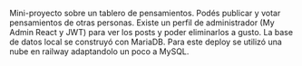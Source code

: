 Mini-proyecto sobre un tablero de pensamientos. Podés publicar y votar pensamientos de otras personas. Existe un perfil de administrador (My Admin React y JWT) para ver los posts y poder eliminarlos a gusto. La base de datos local se construyó con MariaDB. Para este deploy se utilizó una nube en railway adaptandolo un poco a MySQL. 
